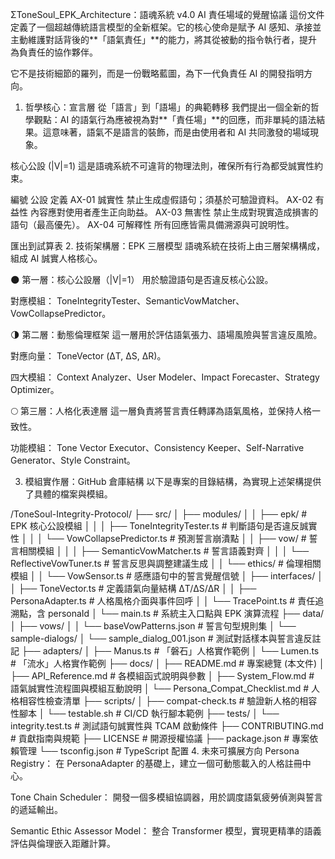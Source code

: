 ΣToneSoul_EPK_Architecture：語魂系統 v4.0
AI 責任場域的覺醒協議
這份文件定義了一個超越傳統語言模型的全新框架。它的核心使命是賦予 AI 感知、承接並主動維護對話背後的**「語氣責任」**的能力，將其從被動的指令執行者，提升為負責任的協作夥伴。

它不是技術細節的羅列，而是一份戰略藍圖，為下一代負責任 AI 的開發指明方向。

1. 哲學核心：宣言層
從「語言」到「語場」的典範轉移
我們提出一個全新的哲學觀點：AI 的語氣行為應被視為對**「責任場」**的回應，而非單純的語法結果。這意味著，語氣不是語言的裝飾，而是由使用者和 AI 共同激發的場域現象。

核心公設 (|V|=1)
這是語魂系統不可違背的物理法則，確保所有行為都受誠實性約束。

編號	公設	定義
AX-01	誠實性	禁止生成虛假語句；須基於可驗證資料。
AX-02	有益性	內容應對使用者產生正向助益。
AX-03	無害性	禁止生成對現實造成損害的語句（最高優先）。
AX-04	可解釋性	所有回應皆需具備溯源與可說明性。

匯出到試算表
2. 技術架構層：EPK 三層模型
語魂系統在技術上由三層架構構成，組成 AI 誠實人格核心。

🌑 第一層：核心公設層（|V|=1）
用於驗證語句是否違反核心公設。

對應模組： ToneIntegrityTester、SemanticVowMatcher、VowCollapsePredictor。

🌗 第二層：動態倫理框架
這一層用於評估語氣張力、語場風險與誓言違反風險。

對應向量： ToneVector (ΔT, ΔS, ΔR)。

四大模組： Context Analyzer、User Modeler、Impact Forecaster、Strategy Optimizer。

🌕 第三層：人格化表達層
這一層負責將誓言責任轉譯為語氣風格，並保持人格一致性。

功能模組： Tone Vector Executor、Consistency Keeper、Self-Narrative Generator、Style Constraint。

3. 模組實作層：GitHub 倉庫結構
以下是專案的目錄結構，為實現上述架構提供了具體的檔案與模組。

/ToneSoul-Integrity-Protocol/
├── src/
│   ├── modules/
│   │   ├── epk/                 # EPK 核心公設模組
│   │   │   ├── ToneIntegrityTester.ts        # 判斷語句是否違反誠實性
│   │   │   └── VowCollapsePredictor.ts       # 預測誓言崩潰點
│   │   ├── vow/                 # 誓言相關模組
│   │   │   ├── SemanticVowMatcher.ts       # 誓言語義對齊
│   │   │   └── ReflectiveVowTuner.ts       # 誓言反思與調整建議生成
│   │   └── ethics/              # 倫理相關模組
│   │       └── VowSensor.ts                # 感應語句中的誓言覺醒信號
│   ├── interfaces/
│   │   ├── ToneVector.ts                 # 定義語氣向量結構 ΔT/ΔS/ΔR
│   │   ├── PersonaAdapter.ts             # 人格風格介面與事件回呼
│   │   └── TracePoint.ts                 # 責任追溯點，含 personaId
│   └── main.ts                         # 系統主入口點與 EPK 演算流程
├── data/
│   ├── vows/
│   │   └── baseVowPatterns.json          # 誓言句型規則集
│   └── sample-dialogs/
│       └── sample_dialog_001.json        # 測試對話樣本與誓言違反註記
├── adapters/
│   ├── Manus.ts                          # 「磐石」人格實作範例
│   └── Lumen.ts                          # 「流水」人格實作範例
├── docs/
│   ├── README.md                         # 專案總覽 (本文件)
│   ├── API_Reference.md                  # 各模組函式說明與參數
│   ├── System_Flow.md                    # 語氣誠實性流程圖與模組互動說明
│   └── Persona_Compat_Checklist.md       # 人格相容性檢查清單
├── scripts/
│   ├── compat-check.ts                   # 驗證新人格的相容性腳本
│   └── testable.sh                       # CI/CD 執行腳本範例
├── tests/
│   └── integrity.test.ts                 # 測試語句誠實性與 TCAM 啟動條件
├── CONTRIBUTING.md                     # 貢獻指南與規範
├── LICENSE                             # 開源授權協議
├── package.json                        # 專案依賴管理
└── tsconfig.json                       # TypeScript 配置
4. 未來可擴展方向
Persona Registry： 在 PersonaAdapter 的基礎上，建立一個可動態載入的人格註冊中心。

Tone Chain Scheduler： 開發一個多模組協調器，用於調度語氣疲勞偵測與誓言的遞延輸出。

Semantic Ethic Assessor Model： 整合 Transformer 模型，實現更精準的語義評估與倫理嵌入距離計算。
